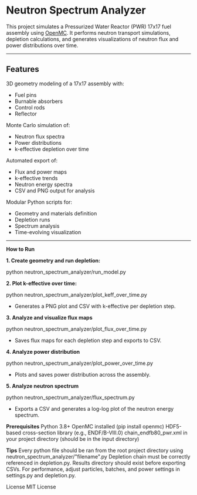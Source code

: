 # Neutron Spectrum Analyzer

This project simulates a Pressurized Water Reactor (PWR) 17x17 fuel assembly using [OpenMC](https://openmc.org/). It performs neutron transport simulations, depletion calculations, and generates visualizations of neutron flux and power distributions over time.

---

## Features

3D geometry modeling of a 17x17 assembly with:
- Fuel pins
- Burnable absorbers
- Control rods
- Reflector

Monte Carlo simulation of:
- Neutron flux spectra
- Power distributions
- k-effective depletion over time

Automated export of:
- Flux and power maps
- k-effective trends
- Neutron energy spectra
- CSV and PNG output for analysis

Modular Python scripts for:
- Geometry and materials definition
- Depletion runs
- Spectrum analysis
- Time-evolving visualization

---

**How to Run**

**1. Create geometry and run depletion:**

  python neutron_spectrum_analyzer/run_model.py

**2. Plot k-effective over time:**

  python neutron_spectrum_analyzer/plot_keff_over_time.py
  
  - Generates a PNG plot and CSV with k-effective per depletion step.

**3. Analyze and visualize flux maps**

  python neutron_spectrum_analyzer/plot_flux_over_time.py
  
  - Saves flux maps for each depletion step and exports to CSV.

**4. Analyze power distribution**

  python neutron_spectrum_analyzer/plot_power_over_time.py
  
  - Plots and saves power distribution across the assembly.

**5. Analyze neutron spectrum**

  python neutron_spectrum_analyzer/flux_spectrum.py
  
  - Exports a CSV and generates a log-log plot of the neutron energy spectrum.


**Prerequisites**
Python 3.8+
OpenMC installed (pip install openmc)
HDF5-based cross-section library (e.g., ENDF/B-VIII.0)
chain_endfb80_pwr.xml in your project directory (should be in the input directory)

**Tips**
Every python file should be ran from the root project directory using neutron_spectrum_analyzer/"filename".py
Depletion chain must be correctly referenced in depletion.py.
Results directory should exist before exporting CSVs.
For performance, adjust particles, batches, and power settings in settings.py and depletion.py.

License
MIT License
